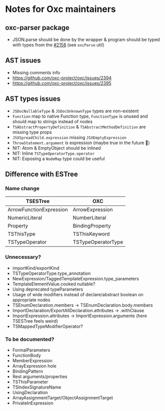 # Notes for Oxc maintainers

## oxc-parser package

- JSON.parse should be done by the wrapper & program should be typed with types from the [#2158](https://github.com/oxc-project/oxc/pull/2158) (see `oxcParse` util)

## AST issues

- Missing comments info
- https://github.com/oxc-project/oxc/issues/2394
- https://github.com/oxc-project/oxc/issues/2395

## AST types issues

- `JSDocNullableType` & `JSDocUnknownType` types are non-existent
- `Function` map to native Function type, `FunctionType` is unused and should map to strings instead of nodes
- `TSAbstractPropertyDefinition` & `TSAbstractMethodDefinition` are missing type props
- `JSXSpreadChild.expression` missing `JSXEmptyExpression`
- `ThrowStatement.argument` is expression (maybe true in the future 🤞)
- NIT: Atom & EmptyObject should be inlined
- NIT: Inline `TSTypeOperatorType.operator`
- NIT: Exposing a `NodeMap` type could be useful

## Difference with ESTree

### Name change

| TSESTree                | OXC                |
| ----------------------- | ------------------ |
| ArrowFunctionExpression | ArrowExpression    |
| NumericLiteral          | NumberLiteral      |
| Property                | BindingProperty    |
| TSThisType              | TSThisKeyword      |
| TSTypeOperator          | TSTypeOperatorType |

### Unnecessary?

- importKind/exportKind
- TSTypeOperatorType.type_annotation
- NewExpression/TaggedTemplateExpression.type_parameters
- TemplateElementValue.cooked nullable?
- Using deprecated typeParameters
- Usage of wide modifiers instead of declare/abstract boolean on appropriate nodes
- TSEnumDeclaration.members -> TSEnumDeclaration.body.members
- ImportDeclaration/ExportAllDeclaration.attributes -> .withClause
- ImportExpression.attributes -> ImportExpression.arguments (here TSESTree feels weird)
- TSMappedTypeModifierOperator?

### To be documented?

- FormalParameters
- FunctionBody
- MemberExpression
- ArrayExpression hole
- BindingPattern
- Rest arguments/properties
- TSThisParameter
- TSIndexSignatureName
- UsingDeclaration
- ArrayAssignmentTarget/ObjectAssignmentTarget
- PrivateInExpression
